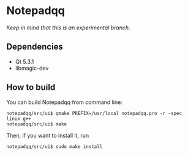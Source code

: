 Notepadqq
=========

_Keep in mind that this is an experimental branch._

Dependencies
------------
   * Qt 5.3.1
   * libmagic-dev

How to build
------------
You can build Notepadqq from command line:

    notepadqq/src/ui$ qmake PREFIX=/usr/local notepadqq.pro -r -spec linux-g++
    notepadqq/src/ui$ make
    
Then, if you want to install it, run

    notepadqq/src/ui$ sudo make install
